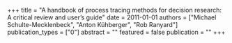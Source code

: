 +++
title = "A handbook of process tracing methods for decision research: A critical review and user’s guide"
date = 2011-01-01
authors = ["Michael Schulte-Mecklenbeck", "Anton Kühberger", "Rob Ranyard"]
publication_types = ["0"]
abstract = ""
featured = false
publication = ""
+++

